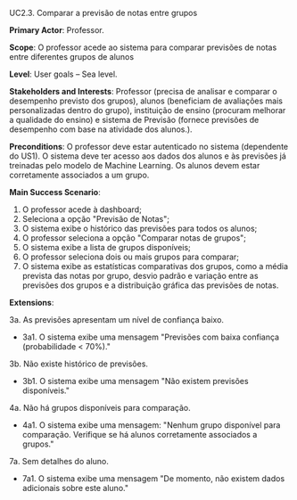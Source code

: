 UC2.3. Comparar a previsão de notas entre grupos

**Primary Actor**: Professor.

**Scope**: O professor acede ao sistema para comparar previsões de notas entre diferentes grupos de alunos

**Level**: User goals – Sea level.

**Stakeholders and Interests**: Professor (precisa de analisar e comparar o desempenho previsto dos grupos), alunos (beneficiam de avaliações  mais personalizadas dentro do grupo), instituição de ensino (procuram melhorar a qualidade do ensino) e sistema de Previsão (fornece previsões de desempenho com base na atividade dos alunos.).

**Preconditions**: O professor deve estar autenticado no sistema (dependente do US1). O sistema deve ter acesso aos dados dos alunos e às previsões já treinadas pelo modelo de Machine Learning. Os alunos devem estar corretamente associados a um grupo.

**Main Success Scenario**:  
1. O professor acede à dashboard;
2. Seleciona a opção "Previsão de Notas";
3. O sistema exibe o histórico das previsões para todos os alunos;
4. O professor seleciona a opção "Comparar notas de grupos";
5. O sistema exibe a lista de grupos disponíveis;
6. O professor seleciona dois ou mais grupos para comparar;
7. O sistema exibe as estatísticas comparativas dos grupos, como a média prevista das notas por grupo, desvio padrão e variação entre as previsões dos grupos e a distribuição gráfica das previsões de notas.

**Extensions**:

3a. As previsões apresentam um nível de confiança baixo.
- 3a1. O sistema exibe uma mensagem "Previsões com baixa confiança (probabilidade < 70%)."

3b. Não existe histórico de previsões.
- 3b1. O sistema exibe uma mensagem "Não existem previsões disponíveis."
 
4a. Não há grupos disponíveis para comparação.
- 4a1. O sistema exibe uma mensagem: "Nenhum grupo disponível para comparação. Verifique se há alunos corretamente associados a grupos."

7a. Sem detalhes do aluno.
- 7a1. O sistema exibe uma mensagem "De momento, não existem dados adicionais sobre este aluno."